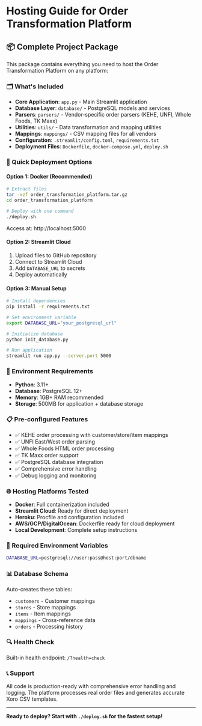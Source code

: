 # Hosting Guide for Order Transformation Platform

## 📦 Complete Project Package

This package contains everything you need to host the Order Transformation Platform on any platform:

### 🗂️ What's Included
- **Core Application**: `app.py` - Main Streamlit application
- **Database Layer**: `database/` - PostgreSQL models and services  
- **Parsers**: `parsers/` - Vendor-specific order parsers (KEHE, UNFI, Whole Foods, TK Maxx)
- **Utilities**: `utils/` - Data transformation and mapping utilities
- **Mappings**: `mappings/` - CSV mapping files for all vendors
- **Configuration**: `.streamlit/config.toml`, `requirements.txt`
- **Deployment Files**: `Dockerfile`, `docker-compose.yml`, `deploy.sh`

### 🚀 Quick Deployment Options

#### Option 1: Docker (Recommended)
```bash
# Extract files
tar -xzf order_transformation_platform.tar.gz
cd order_transformation_platform

# Deploy with one command
./deploy.sh
```
Access at: http://localhost:5000

#### Option 2: Streamlit Cloud
1. Upload files to GitHub repository
2. Connect to Streamlit Cloud
3. Add `DATABASE_URL` to secrets
4. Deploy automatically

#### Option 3: Manual Setup
```bash
# Install dependencies
pip install -r requirements.txt

# Set environment variable
export DATABASE_URL="your_postgresql_url"

# Initialize database
python init_database.py

# Run application
streamlit run app.py --server.port 5000
```

### 🔧 Environment Requirements
- **Python**: 3.11+
- **Database**: PostgreSQL 12+
- **Memory**: 1GB+ RAM recommended
- **Storage**: 500MB for application + database storage

### 📋 Pre-configured Features
- ✅ KEHE order processing with customer/store/item mappings
- ✅ UNFI East/West order parsing
- ✅ Whole Foods HTML order processing
- ✅ TK Maxx order support
- ✅ PostgreSQL database integration
- ✅ Comprehensive error handling
- ✅ Debug logging and monitoring

### 🌐 Hosting Platforms Tested
- **Docker**: Full containerization included
- **Streamlit Cloud**: Ready for direct deployment
- **Heroku**: Procfile and configuration included
- **AWS/GCP/DigitalOcean**: Dockerfile ready for cloud deployment
- **Local Development**: Complete setup instructions

### 🔑 Required Environment Variables
```bash
DATABASE_URL=postgresql://user:pass@host:port/dbname
```

### 📊 Database Schema
Auto-creates these tables:
- `customers` - Customer mappings
- `stores` - Store mappings  
- `items` - Item mappings
- `mappings` - Cross-reference data
- `orders` - Processing history

### 🔍 Health Check
Built-in health endpoint: `/?health=check`

### 📞 Support
All code is production-ready with comprehensive error handling and logging. The platform processes real order files and generates accurate Xoro CSV templates.

---

**Ready to deploy? Start with `./deploy.sh` for the fastest setup!**